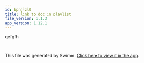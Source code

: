 ```yaml
---
id: bpnjlzl0
title: link to doc in playlist
file_version: 1.1.3
app_version: 1.12.1
---
```


qefgfh

<br/>

This file was generated by Swimm. [Click here to view it in the app](https://swimm-web-app.web.app/repos/Z2l0aHViJTNBJTNBTm9hUmVwbyUzQSUzQU5vYW96ZXI=/docs/bpnjlzl0).
